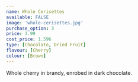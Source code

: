 ```yaml
---
name: Whole Cerisettes
available: FALSE
image: 'whole-cerisettes.jpg'
purchase_option: 3
price: 3.99
cost_price: 1.596
type: [Chocolate, Dried Fruit]
flavour: [Cherry]
colour: [Brown]
---
```

Whole cherry in brandy, enrobed in dark chocolate.